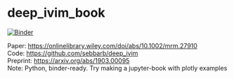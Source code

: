 # deep_ivim_book
[![Binder](https://mybinder.org/badge_logo.svg)](https://mybinder.org/v2/gh/1vanjordanov/deep_ivim_book/HEAD?filepath=main)


Paper: https://onlinelibrary.wiley.com/doi/abs/10.1002/mrm.27910 <br> 
Code: https://github.com/sebbarb/deep_ivim <br> 
Preprint: https://arxiv.org/abs/1903.00095 <br> 
Note: Python, binder-ready. Try making a jupyter-book with plotly examples <br> 

